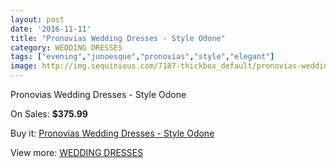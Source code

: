 ```yaml
---
layout: post
date: '2016-11-11'
title: "Pronovias Wedding Dresses - Style Odone"
category: WEDDING DRESSES
tags: ["evening","junoesque","pronovias","style","elegant"]
image: http://img.sequinious.com/7187-thickbox_default/pronovias-wedding-dresses-style-odone.jpg
---
```

Pronovias Wedding Dresses - Style Odone

On Sales: **$375.99**
<a href="https://www.sequinious.com/wedding-dresses/2913-pronovias-wedding-dresses-style-odone.html"><amp-img layout="responsive" width="600" height="600" src="//img.sequinious.com/7187-thickbox_default/pronovias-wedding-dresses-style-odone.jpg" alt="Pronovias Wedding Dresses - Style Odone 0" /></a>
<a href="https://www.sequinious.com/wedding-dresses/2913-pronovias-wedding-dresses-style-odone.html"><amp-img layout="responsive" width="600" height="600" src="//img.sequinious.com/7190-thickbox_default/pronovias-wedding-dresses-style-odone.jpg" alt="Pronovias Wedding Dresses - Style Odone 1" /></a>
<a href="https://www.sequinious.com/wedding-dresses/2913-pronovias-wedding-dresses-style-odone.html"><amp-img layout="responsive" width="600" height="600" src="//img.sequinious.com/7189-thickbox_default/pronovias-wedding-dresses-style-odone.jpg" alt="Pronovias Wedding Dresses - Style Odone 2" /></a>
<a href="https://www.sequinious.com/wedding-dresses/2913-pronovias-wedding-dresses-style-odone.html"><amp-img layout="responsive" width="600" height="600" src="//img.sequinious.com/7188-thickbox_default/pronovias-wedding-dresses-style-odone.jpg" alt="Pronovias Wedding Dresses - Style Odone 3" /></a>

Buy it: [Pronovias Wedding Dresses - Style Odone](https://www.sequinious.com/wedding-dresses/2913-pronovias-wedding-dresses-style-odone.html "Pronovias Wedding Dresses - Style Odone")

View more: [WEDDING DRESSES](https://www.sequinious.com/2-wedding-dresses "WEDDING DRESSES")